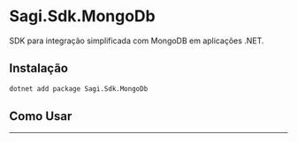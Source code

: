 # Sagi.Sdk.MongoDb

SDK para integração simplificada com MongoDB em aplicações .NET.

## Instalação

```sh
dotnet add package Sagi.Sdk.MongoDb
```

## Como Usar

---